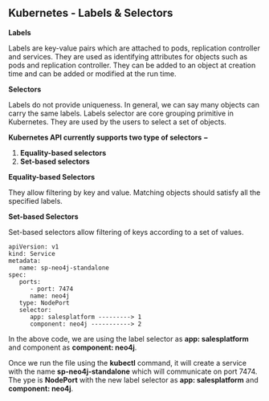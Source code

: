 ## **Kubernetes - Labels & Selectors**

**Labels**

Labels are key-value pairs which are attached to pods, replication controller and services. They are used as identifying attributes for objects such as pods and replication controller. They can be added to an object at creation time and can be added or modified at the run time.

**Selectors**

Labels do not provide uniqueness. In general, we can say many objects can carry the same labels. Labels selector are core grouping primitive in Kubernetes. They are used by the users to select a set of objects.

**Kubernetes API currently supports two type of selectors −**

  1. **Equality-based selectors**
  2. **Set-based selectors**

**Equality-based Selectors**

They allow filtering by key and value. Matching objects should satisfy all the specified labels.

**Set-based Selectors**

Set-based selectors allow filtering of keys according to a set of values.

```
apiVersion: v1
kind: Service
metadata:
   name: sp-neo4j-standalone
spec:
   ports:
      - port: 7474
      name: neo4j
   type: NodePort
   selector:
      app: salesplatform ---------> 1
      component: neo4j -----------> 2
```

In the above code, we are using the label selector as **app: salesplatform** and component as **component: neo4j**.

Once we run the file using the **kubectl** command, it will create a service with the name **sp-neo4j-standalone** which will communicate on port 7474. The ype is **NodePort** with the new label selector as **app: salesplatform** and **component: neo4j**.


